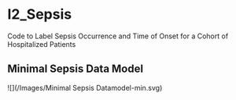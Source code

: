 # I2_Sepsis
Code to Label Sepsis Occurrence and Time of Onset for a Cohort of Hospitalized Patients
<br>
## Minimal Sepsis Data Model

![](/Images/Minimal Sepsis Datamodel-min.svg)
